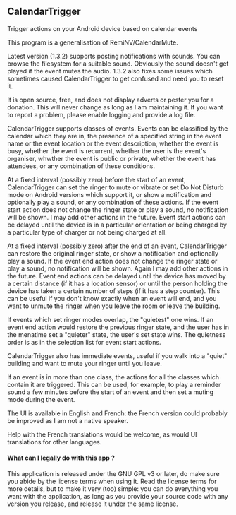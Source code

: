 CalendarTrigger
---------------

Trigger actions on your Android device based on calendar events

This program is a generalisation of RemiNV/CalendarMute.

Latest version (1.3.2) supports posting notifications with sounds. You can browse the filesystem for a suitable sound. Obviously the sound doesn't get played if the event mutes the audio. 1.3.2 also fixes some issues which sometimes caused CalendarTrigger to get confused and need you to reset it.

It is open source, free, and does not display adverts or pester you for a donation. This will never change as long as I am maintaining it. If you want to report a problem, please enable logging and provide a log file.

CalendarTrigger supports classes of events. Events can be classified by the calendar which they are in, the presence of a specified string in the event name or the event location or the event description, whether the event is busy, whether the event is recurrent, whether the user is the event's organiser, whwther the event is public or private, whether the event has attendees, or any combination of these conditions.

At a fixed interval (possibly zero) before the start of an event, CalendarTrigger can set the ringer to mute or vibrate or set Do Not Disturb mode on Android versions which support it, or show a notification and optionally play a sound, or any combination of these actions. If the event start action does not change the ringer state or play a sound, no notification will be shown. I may add other actions in the future. Event start actions can be delayed until the device is in a particular orientation or being charged by a particular type of charger or not being charged at all.

At a fixed interval (possibly zero) after the end of an event, CalendarTrigger can restore the original ringer state, or show a notification and optionally play a sound. If the event end action does not change the ringer state or play a sound, no notification will be shown. Again I may add other actions in the future. Event end actions can be delayed until the device has moved by a certain distance (if it has a location sensor) or until the person holding the device has taken a certain number of steps (if it has a step counter). This can be useful if you don't know exactly when an event will end, and you want to unmute the ringer when you leave the room or leave the building.

If events which set ringer modes overlap, the "quietest" one wins. If an event end action would restore the previous ringer state, and the user has in the menatime set a "quieter" state, the user's set state wins. The quietness order is as in the selection list for event start actions.

CalendarTrigger also has immediate events, useful if you walk into a "quiet" building and want to mute your ringer until you leave.

If an event is in more than one class, the actions for all the classes which contain it are triggered. This can be used, for example, to play a reminder sound a few minutes before the start of an event and then set a muting mode during the event.

The UI is available in English and French: the French version could probably be improved as I am not a native speaker.

Help with the French translations would be welcome, as would UI translations for other languages.

#### What can I legally do with this app ?
This application is released under the GNU GPL v3 or later, do make sure you abide by the license terms when using it.
Read the license terms for more details, but to make it very (too) simple: you can do everything you want with the application, as long as you provide your source code with any version you release, and release it under the same license.
